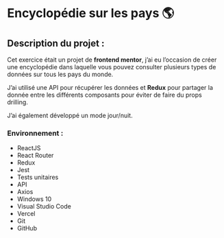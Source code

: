 # Encyclopédie sur les pays :earth_americas:

## Description du projet :

Cet exercice était un projet de **frontend mentor**, j’ai eu l’occasion de créer une encyclopédie dans laquelle vous pouvez consulter plusieurs types de données sur tous les pays du monde.

J’ai utilisé une API pour récupérer les données et **Redux** pour partager la donnée entre les différents composants pour éviter de faire du props drilling.

J’ai également développé un mode jour/nuit.


### Environnement :

- ReactJS
- React Router
- Redux
- Jest
- Tests unitaires
- API
- Axios
- Windows 10
- Visual Studio Code
- Vercel
- Git 
- GitHub
